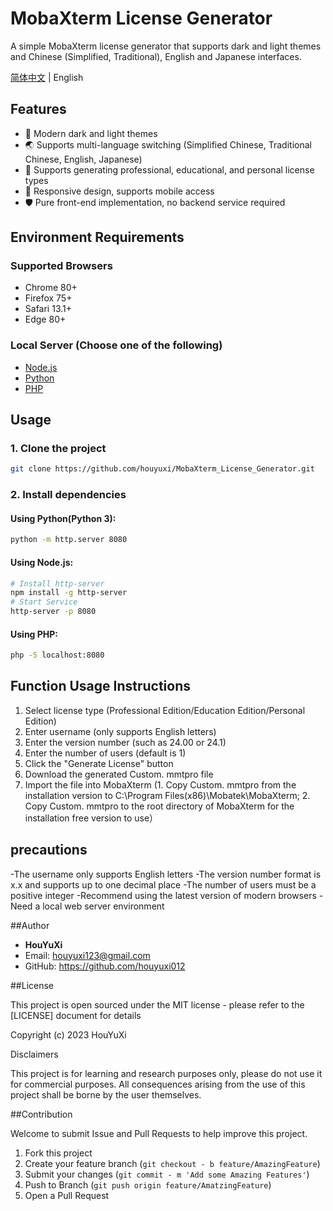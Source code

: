 # MobaXterm License Generator
A simple MobaXterm license generator that supports dark and light themes and Chinese (Simplified, Traditional), English and Japanese interfaces.

[简体中文](./README.md) | English

## Features
- 🎨 Modern dark and light themes
- 🌏 Supports multi-language switching (Simplified Chinese, Traditional Chinese, English, Japanese)
- 🔑 Supports generating professional, educational, and personal license types
- 📱 Responsive design, supports mobile access
- 🛡️ Pure front-end implementation, no backend service required

## Environment Requirements

### Supported Browsers
- Chrome 80+
- Firefox 75+
- Safari 13.1+
- Edge 80+

### Local Server (Choose one of the following)
- [Node.js](https://nodejs.org/en/)
- [Python](https://www.python.org/)
- [PHP](https://www.php.net/)

## Usage

### 1. Clone the project
```bash
git clone https://github.com/houyuxi/MobaXterm_License_Generator.git
```

### 2. Install dependencies

#### Using Python(Python 3):
```bash
python -m http.server 8080
```

#### Using Node.js:
```bash
# Install http-server
npm install -g http-server
# Start Service
http-server -p 8080
```

#### Using PHP:
```bash
php -S localhost:8080
```

## Function Usage Instructions

1. Select license type (Professional Edition/Education Edition/Personal Edition)
2. Enter username (only supports English letters)
3. Enter the version number (such as 24.00 or 24.1)
4. Enter the number of users (default is 1)
5. Click the "Generate License" button
6. Download the generated Custom. mmtpro file
7. Import the file into MobaXterm (1. Copy Custom. mmtpro from the installation version to C:\Program Files(x86)\Mobatek\MobaXterm; 2. Copy Custom. mmtpro to the root directory of MobaXterm for the installation free version to use）

## precautions
-The username only supports English letters
-The version number format is x.x and supports up to one decimal place
-The number of users must be a positive integer
-Recommend using the latest version of modern browsers
-Need a local web server environment

##Author

- **HouYuXi**
- Email:  houyuxi123@gmail.com
- GitHub:  https://github.com/houyuxi012

##License

This project is open sourced under the MIT license - please refer to the [LICENSE] document for details

Copyright (c) 2023 HouYuXi

Disclaimers

This project is for learning and research purposes only, please do not use it for commercial purposes. All consequences arising from the use of this project shall be borne by the user themselves.

##Contribution

Welcome to submit Issue and Pull Requests to help improve this project.

1. Fork this project
2. Create your feature branch (` git checkout - b feature/AmazingFeature `)
3. Submit your changes (` git commit - m 'Add some Amazing Features' `)
4. Push to Branch (` git push origin feature/AmatzingFeature `)
5. Open a Pull Request
